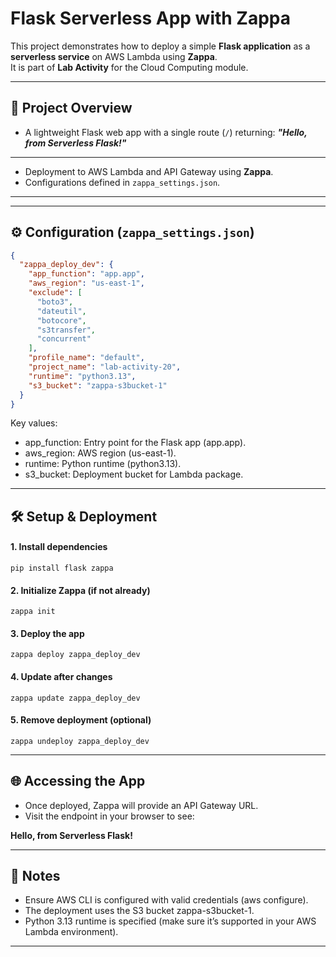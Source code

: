 # Flask Serverless App with Zappa

This project demonstrates how to deploy a simple **Flask application** as a **serverless service** on AWS Lambda using **Zappa**.  
It is part of **Lab Activity** for the Cloud Computing module.

---

## 🚀 Project Overview
- A lightweight Flask web app with a single route (`/`) returning:
 ***"Hello, from Serverless Flask!"***

---

- Deployment to AWS Lambda and API Gateway using **Zappa**.
- Configurations defined in `zappa_settings.json`.

---

---

## ⚙️ Configuration (`zappa_settings.json`)

```json
{
  "zappa_deploy_dev": {
    "app_function": "app.app",
    "aws_region": "us-east-1",
    "exclude": [
      "boto3",
      "dateutil",
      "botocore",
      "s3transfer",
      "concurrent"
    ],
    "profile_name": "default",
    "project_name": "lab-activity-20",
    "runtime": "python3.13",
    "s3_bucket": "zappa-s3bucket-1"
  }
}

```

Key values:

- app_function: Entry point for the Flask app (app.app).
- aws_region: AWS region (us-east-1).
- runtime: Python runtime (python3.13).
- s3_bucket: Deployment bucket for Lambda package.

---

## 🛠️ Setup & Deployment

#### 1. Install dependencies
```
pip install flask zappa
```

#### 2. Initialize Zappa (if not already)
```
zappa init
```

#### 3. Deploy the app
```
zappa deploy zappa_deploy_dev
```

#### 4. Update after changes
```
zappa update zappa_deploy_dev
```

#### 5. Remove deployment (optional)
```
zappa undeploy zappa_deploy_dev
```

---

## 🌐 Accessing the App

- Once deployed, Zappa will provide an API Gateway URL.
- Visit the endpoint in your browser to see:

**Hello, from Serverless Flask!**

---

## 📌 Notes

- Ensure AWS CLI is configured with valid credentials (aws configure).
- The deployment uses the S3 bucket zappa-s3bucket-1.
- Python 3.13 runtime is specified (make sure it’s supported in your AWS Lambda environment).

---
